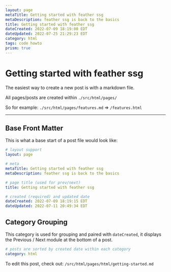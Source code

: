 ```yaml
---
layout: page
metaTitle: Getting started with feather ssg
metaDescription: feather ssg is back to the basics
title: Getting started with feather ssg
dateCreated: 2022-07-09 18:19:00 EDT
dateUpdated: 2022-07-25 21:29:23 EDT
category: html
tags: code howto
prism: true
---
```


# Getting started with feather ssg

The easiest way to create a new post is with a markdown file.

All pages/posts are created within `./src/html/pages/`

So for example: `./src/html/pages/features.md` => `/features.html`

---

## Base Front Matter

This is what a base start of a post file would look like:

```yaml
# layout support
layout: page

# meta
metaTitle: Getting started with feather ssg
metaDescription: feather ssg is back to the basics

# page title (used for prev/next)
title: Getting started with feather ssg

# created (required) and updated date
dateCreated: 2022-07-09 18:19:15 EDT
dateUpdated: 2022-07-11 20:49:34 EDT
```

## Category Grouping

This category is used for grouping and paired with `dateCreated`, it displays the Previous / Next module at the bottom of a post.

```yaml
# posts are sorted by created date within each category
category: html
```

To edit this post, check out: `/src/html/pages/html/getting-started.md`
